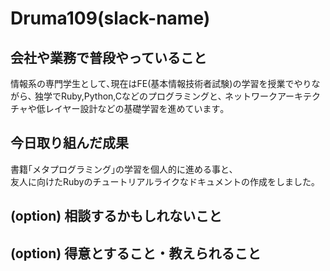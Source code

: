 # Druma109(slack-name)

## 会社や業務で普段やっていること
情報系の専門学生として､現在はFE(基本情報技術者試験)の学習を授業でやりながら､
独学でRuby,Python,Cなどのプログラミングと､
ネットワークアーキテクチャや低レイヤー設計などの基礎学習を進めています｡

## 今日取り組んだ成果
書籍｢メタプログラミング｣の学習を個人的に進める事と､  
友人に向けたRubyのチュートリアルライクなドキュメントの作成をしました｡


## (option) 相談するかもしれないこと

## (option) 得意とすること・教えられること
